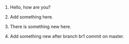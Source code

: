1. Hello, how are you?

2. Add something here.

3. There is something new here.
  
5. Add something new after branch br1 commit on master.
